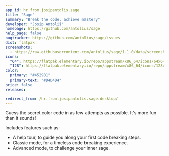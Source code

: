 ```yaml
---
app_id: hr.from.josipantolis.sage
title: "Sage"
summary: "Break the code, achieve mastery"
developer: "Josip Antoliš"
homepage: https://github.com/antolius/sage
help_page: false
bugtracker: https://github.com/antolius/sage/issues
dist: flatpak
screenshots:
  - https://raw.githubusercontent.com/antolius/sage/1.1.0/data/screenshots/classic.png
icons:
  "64": https://flatpak.elementary.io/repo/appstream/x86_64/icons/64x64/hr.from.josipantolis.sage.png
  "128": https://flatpak.elementary.io/repo/appstream/x86_64/icons/128x128/hr.from.josipantolis.sage.png
color:
  primary: "#452981"
  primary-text: "#D4D4D4"
price: false
releases:

redirect_from: /hr.from.josipantolis.sage.desktop/
---
```


<p>Guess the secret color code in as few attempts as possible. It's more fun than it sounds!</p>
<p>Includes features such as:</p>
<ul>
<li>A help tour, to guide you along your first code breaking steps.</li>
<li>Classic mode, for a timeless code breaking experience.</li>
<li>Advanced mode, to challenge your inner sage.</li>
</ul>
